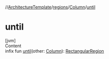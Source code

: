 //[ArchitectureTemplate](../../index.md)/[regions](../index.md)/[Column](index.md)/[until](until.md)



# until  
[jvm]  
Content  
infix fun [until](until.md)(other: [Column](index.md)): [RectangularRegion](../-rectangular-region/index.md)  




